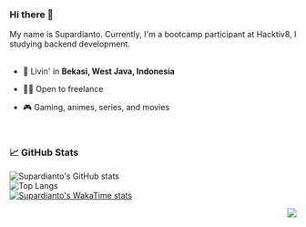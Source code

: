### Hi there 👋

My name is Supardianto. Currently, I'm a bootcamp participant at Hacktiv8, I studying backend development.
<br/>
<br/>


- 🗼 Livin' in **Bekasi, West Java, Indonesia**

- 👨‍💻 Open to freelance

- 🎮 Gaming, animes, series, and movies


<br/>

### 📈 GitHub Stats

![Supardianto's GitHub stats](https://github-readme-stats.vercel.app/api?username=indi6oblin&show_icons=true&theme=default)<br/>
![Top Langs](https://github-readme-stats.vercel.app/api/top-langs/?username=indi6oblin&layout=compact)<br/>
[![Supardianto's WakaTime stats](https://github-readme-stats.vercel.app/api/wakatime?username=@indi6oblin&layout=compact)](https://github.com/anuraghazra/github-readme-stats)<br/>

<img src="https://komarev.com/ghpvc/?username=indi6oblin&color=blue&style=flat-square&label=visitors" align="right" />
